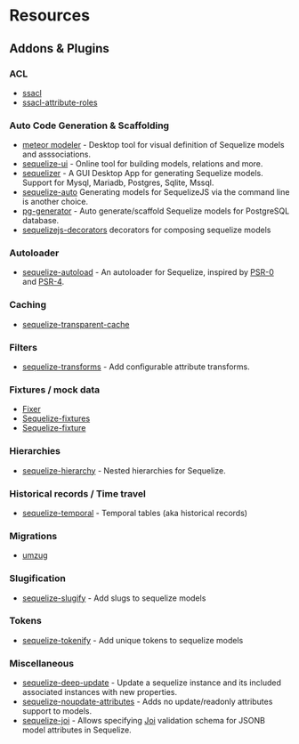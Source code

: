 # Resources

## Addons & Plugins

### ACL
* [ssacl](https://github.com/pumpupapp/ssacl)
* [ssacl-attribute-roles](https://github.com/mickhansen/ssacl-attribute-roles)

### Auto Code Generation & Scaffolding
* [meteor modeler](https://www.datensen.com/) - Desktop tool for visual definition of Sequelize models and asssociations.
* [sequelize-ui](https://github.com/tomjschuster/sequelize-ui) - Online tool for building models, relations and more.
* [sequelizer](https://github.com/andyforever/sequelizer) - A GUI Desktop App for generating Sequelize models. Support for Mysql, Mariadb, Postgres, Sqlite, Mssql.
* [sequelize-auto](https://github.com/sequelize/sequelize-auto) Generating models for SequelizeJS via the command line is another choice.
* [pg-generator](http://www.pg-generator.com/builtin-templates/sequelize/) - Auto generate/scaffold Sequelize models for PostgreSQL database.
* [sequelizejs-decorators](https://www.npmjs.com/package/sequelizejs-decorators) decorators for composing sequelize models

### Autoloader
* [sequelize-autoload](https://github.com/boxsnake-nodejs/sequelize-autoload) - An autoloader for Sequelize, inspired by [PSR-0](https://www.php-fig.org/psr/psr-0/) and [PSR-4](https://www.php-fig.org/psr/psr-4/).

### Caching
* [sequelize-transparent-cache](https://github.com/DanielHreben/sequelize-transparent-cache)

### Filters
* [sequelize-transforms](https://www.npmjs.com/package/sequelize-transforms) - Add configurable attribute transforms.

### Fixtures / mock data
* [Fixer](https://github.com/olalonde/fixer)
* [Sequelize-fixtures](https://github.com/domasx2/sequelize-fixtures)
* [Sequelize-fixture](https://github.com/xudejian/sequelize-fixture)

### Hierarchies
* [sequelize-hierarchy](https://www.npmjs.com/package/sequelize-hierarchy) - Nested hierarchies for Sequelize.

### Historical records / Time travel
* [sequelize-temporal](https://github.com/bonaval/sequelize-temporal) - Temporal tables (aka historical records)

### Migrations
* [umzug](https://github.com/sequelize/umzug)

### Slugification
* [sequelize-slugify](https://www.npmjs.com/package/sequelize-slugify) - Add slugs to sequelize models

### Tokens
* [sequelize-tokenify](https://github.com/pipll/sequelize-tokenify) - Add unique tokens to sequelize models

### Miscellaneous
* [sequelize-deep-update](https://www.npmjs.com/package/sequelize-deep-update) - Update a sequelize instance and its included associated instances with new properties.
* [sequelize-noupdate-attributes](https://www.npmjs.com/package/sequelize-noupdate-attributes) - Adds no update/readonly attributes support to models.
* [sequelize-joi](https://www.npmjs.com/package/sequelize-joi) - Allows specifying [Joi](https://github.com/hapijs/joi) validation schema for JSONB model attributes in Sequelize.
